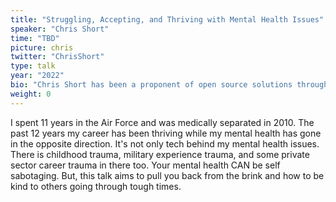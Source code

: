 ```yaml
---
title: "Struggling, Accepting, and Thriving with Mental Health Issues"
speaker: "Chris Short"
time: "TBD"
picture: chris
twitter: "ChrisShort"
type: talk
year: "2022"
bio: "Chris Short has been a proponent of open source solutions throughout his over two decades in various IT disciplines, including systems, security, networks, DevOps management, and cloud native advocacy across the public and private sectors. He currently works as a Developer Advocate at Amazon Web Services and is an active Kubernetes contributor. Chris is a disabled US Air Force veteran living with his wife and son in Greater Metro Detroit. Chris writes about Cloud Native, DevOps, and other topics at ChrisShort.net. He also runs the Cloud Native, DevOps, GitOps, Open Source, industry news, and culture focused newsletter DevOps’ish."
weight: 0
---
```


I spent 11 years in the Air Force and was medically separated in 2010. The past 12 years my career has been thriving while my mental health has gone in the opposite direction. It's not only tech behind my mental health issues. There is childhood trauma, military experience trauma, and some private sector career trauma in there too. Your mental health CAN be self sabotaging. But, this talk aims to pull you back from the brink and how to be kind to others going through tough times.